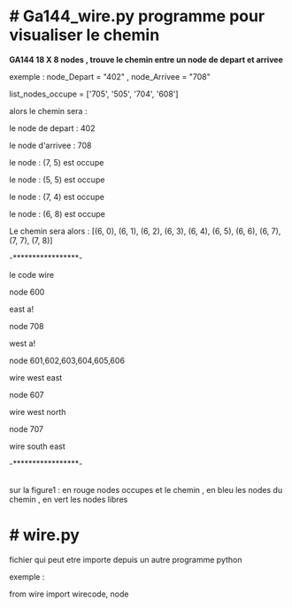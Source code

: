 <h1># Ga144_wire.py  programme pour visualiser le chemin </h1>
<p><strong>GA144  18  X  8  nodes , trouve le chemin entre un node de depart et arrivee </strong></p>
<p> exemple :   node_Depart = "402" ,  node_Arrivee = "708" </p>
<p> list_nodes_occupe = ['705', '505', '704', '608'] </p>
<p> alors le chemin sera :  </p>
<p> le node de depart :  402  </p>
<p> le node d'arrivee :  708  </p>
<p> le node : (7, 5) est occupe  </p>
<p> le node : (5, 5) est occupe  </p>
<p> le node : (7, 4) est occupe  </p>
<p> le node : (6, 8) est occupe  </p>
<p> Le chemin sera alors :  [(6, 0), (6, 1), (6, 2), (6, 3), (6, 4), (6, 5), (6, 6), (6, 7), (7, 7), (7, 8)]  </p>
<p> -*****************- </p>
<p> le code wire  </p>
<p> node 600 </p>
<p> east a! </p>
<p> node 708 </p>
<p> west a! </p>
<p> node 601,602,603,604,605,606 </p>
<p> wire west east </p>
<p> node 607 </p>
<p> wire west north </p>
<p> node 707 </p>
<p> wire south east </p>
<p> -*****************- </p>

<br> sur la figure1 : en rouge nodes occupes et le chemin , en bleu les nodes du chemin , en vert les nodes libres</br>

<h1># wire.py </h1>
<p> fichier qui peut etre importe depuis un autre programme python </p>
<p> exemple :   </p>
<p>from wire import wirecode, node </p>

